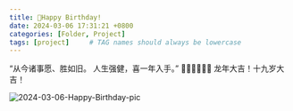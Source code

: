 ```yaml
---
title: 🎂Happy Birthday!
date: 2024-03-06 17:31:21 +0800
categories: [Folder, Project]
tags: [project]     # TAG names should always be lowercase
---
```


“从今诸事愿、胜如旧。
人生强健，喜一年入手。”
🧨🧨🧧🧧🎊🎊
龙年大吉！十九岁大吉！

![2024-03-06-Happy-Birthday-pic]("")
